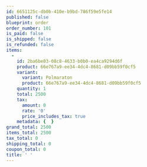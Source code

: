 ```yaml
---
id: 6651125c-db0b-410e-b9bd-786f59e5fe14
published: false
blueprint: order
order_number: 101
is_paid: false
is_shipped: false
is_refunded: false
items:
  -
    id: 2ba6be03-08c8-4633-b0b0-ea4ca9294d6f
    product: 66e767a9-ee34-4dc4-8681-d09bb59f0cf5
    variant:
      variant: Polmaraton
      product: 66e767a9-ee34-4dc4-8681-d09bb59f0cf5
    quantity: 1
    total: 2500
    tax:
      amount: 0
      rate: '0'
      price_includes_tax: true
    metadata: {  }
grand_total: 2500
items_total: 2500
tax_total: 0
shipping_total: 0
coupon_total: 0
title: ' '
---
```

